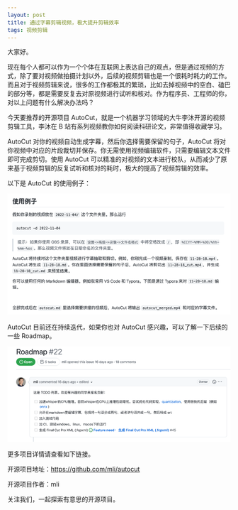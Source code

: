 ```yaml
---
layout: post
title: 通过字幕剪辑视频，极大提升剪辑效率
tags: 视频剪辑
---
```


大家好。

现在每个人都可以作为一个个体在互联网上表达自己的观点，但是通过视频的方式，除了要对视频做拍摄计划以外，后续的视频剪辑也是一个很耗时耗力的工作。而且对于视频剪辑来说，很多的工作都极其的繁琐，比如去掉视频中的空白、磕巴的部分等，都是需要反复去对原视频进行试听和核对。作为程序员、工程师的你，对以上问题有什么解决办法吗？

今天要推荐的开源项目 AutoCut，就是一个机器学习领域的大牛李沐开源的视频剪辑工具，李沐在 B 站有系列视频教你如何阅读科研论文，非常值得收藏学习。

AutoCut 对你的视频自动生成字幕，然后你选择需要保留的句子，AutoCut 将对你视频中对应的片段裁切并保存。你无需使用视频编辑软件，只需要编辑文本文件即可完成剪切。使用 AutoCut 可以精准的对视频的文本进行校队，从而减少了原来基于视频剪辑的反复试听和核对的耗时，极大的提高了视频剪辑的效率。

以下是 AutoCut 的使用例子：

![image-20221127204355231](https://raw.githubusercontent.com/ZhuPeng/pic/master/images/compress_image-20221127204355231.png)

AutoCut 目前还在持续迭代，如果你也对 AutoCut 感兴趣，可以了解一下后续的一些 Roadmap。

![image-20221127204502026](https://raw.githubusercontent.com/ZhuPeng/pic/master/images/compress_image-20221127204502026.png)

更多项目详情请查看如下链接。

开源项目地址：https://github.com/mli/autocut

开源项目作者：mli

关注我们，一起探索有意思的开源项目。

